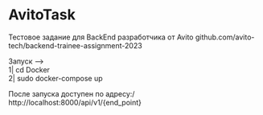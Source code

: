 # AvitoTask
Тестовое задание для BackEnd разработчика от Avito
github.com/avito-tech/backend-trainee-assignment-2023

Запуск -->\
1| cd Docker\
2| sudo docker-compose up

После запуска доступен по адресу:/
http://localhost:8000/api/v1/{end_point}
